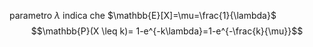 parametro $\lambda$ indica che $\mathbb{E}[X]=\mu=\frac{1}{\lambda}$ 
$$\mathbb{P}(X \leq k)= 1-e^{-k\lambda}=1-e^{-\frac{k}{\mu}}$$
